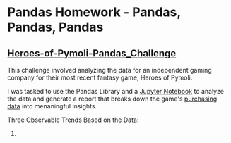 # Pandas Homework - Pandas, Pandas, Pandas 

## [Heroes-of-Pymoli-Pandas_Challenge](https://github.com/SusanCThomas/Heroes-of-Pymoli-Pandas_Challenge/tree/master/HeroesOfPymoli)

This challenge involved analyzing the data for an independent gaming company for their most recent fantasy game, Heroes of Pymoli. 

I was tasked to use the Pandas Library and a [Jupyter Notebook](https://github.com/SusanCThomas/Heroes-of-Pymoli-Pandas_Challenge/blob/master/HeroesOfPymoli/HeroesOfPymoli_starter.ipynb) to analyze the data and generate a report that breaks down the game's [purchasing data](https://github.com/SusanCThomas/Heroes-of-Pymoli-Pandas_Challenge/tree/master/HeroesOfPymoli/Resources) into menaningful insights. 

Three Observable Trends Based on the Data:

1. 

